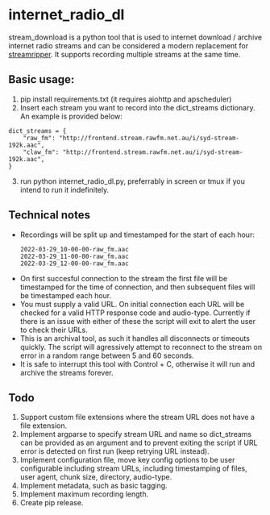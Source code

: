 # internet_radio_dl

stream_download is a python tool that is used to internet download / archive internet radio streams and can be considered a modern replacement for [streamripper](http://streamripper.sourceforge.net/). It supports recording multiple streams at the same time.

## Basic usage:

1. pip install requirements.txt (it requires aiohttp and apscheduler)
2. Insert each stream you want to record into the dict_streams dictionary. An example is provided below:

```
dict_streams = {
    "raw_fm": "http://frontend.stream.rawfm.net.au/i/syd-stream-192k.aac",
    "claw_fm": "http://frontend.stream.rawfm.net.au/i/syd-stream-192k.aac",
}
```
3. run python internet_radio_dl.py, preferrably in screen or tmux if you intend to run it indefinitely.

## Technical notes

* Recordings will be split up and timestamped for the start of each hour:
  ```
  2022-03-29_10-00-00-raw_fm.aac
  2022-03-29_11-00-00-raw_fm.aac
  2022-03-29_12-00-00-raw_fm.aac
  ```
* On first succesful connection to the stream the first file will be timestamped for the time of connection, and then subsequent files will be timestamped each hour.
* You must supply a valid URL. On initial connection each URL will be checked for a valid HTTP response code and audio-type. Currently if there is an issue with either of these the script will exit to alert the user to check their URLs.
* This is an archival tool, as such it handles all disconnects or timeouts quickly. The script will agressively attempt to reconnect to the stream on error in a random range between 5 and 60 seconds.
* It is safe to interrupt this tool with Control + C, otherwise it will run and archive the streams forever.


## Todo 
1. Support custom file extensions where the stream URL does not have a file extension.
2. Implement argparse to specify stream URL and name so dict_streams can be provided as an argument and to prevent exiting the script if URL error is detected on first run (keep retrying URL instead).
3. Implement configuration file, move key config options to be user configurable including stream URLs, including timestamping of files, user agent, chunk size, directory, audio-type.
5. Implement metadata, such as basic tagging.
6. Implement maximum recording length.
8. Create pip release.
